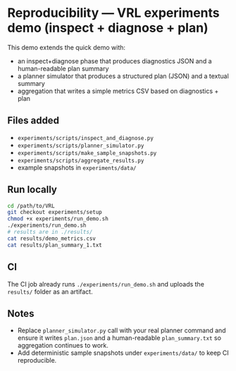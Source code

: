 # Reproducibility — VRL experiments demo (inspect + diagnose + plan)

This demo extends the quick demo with:
- an inspect+diagnose phase that produces diagnostics JSON and a human-readable plan summary
- a planner simulator that produces a structured plan (JSON) and a textual summary
- aggregation that writes a simple metrics CSV based on diagnostics + plan

## Files added
- `experiments/scripts/inspect_and_diagnose.py`
- `experiments/scripts/planner_simulator.py`
- `experiments/scripts/make_sample_snapshots.py`
- `experiments/scripts/aggregate_results.py`
- example snapshots in `experiments/data/`

## Run locally
```bash
cd /path/to/VRL
git checkout experiments/setup
chmod +x experiments/run_demo.sh
./experiments/run_demo.sh
# results are in ./results/
cat results/demo_metrics.csv
cat results/plan_summary_1.txt
```

## CI
The CI job already runs `./experiments/run_demo.sh` and uploads the `results/` folder as an artifact.

## Notes
- Replace `planner_simulator.py` call with your real planner command and ensure it writes `plan.json` and a human-readable `plan_summary.txt` so aggregation continues to work.
- Add deterministic sample snapshots under `experiments/data/` to keep CI reproducible.
